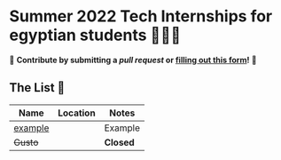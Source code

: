# Summer 2022 Tech Internships for egyptian students 🤿👩‍💻

🤗 **Contribute by submitting a *pull request* or [filling out this form](https://docs.google.com/forms/d/e/1FAIpQLSf5ZYrhhYziWFQChdfxU_UWYacAHRsCuYpixuqhJ4pL_7RF-w/viewform?usp=sf_link)!**  🤗

## The List 👔

| Name  |  Location |  Notes |
|---|---|-------------|
|[example]() |  | Example |
|<del>Gusto</del> | | **Closed** |
